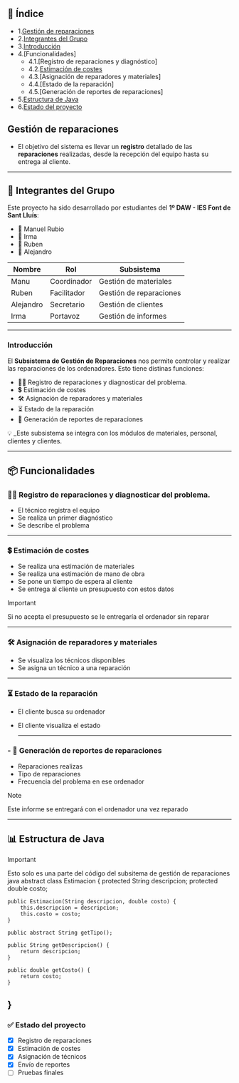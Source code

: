 ## 📑 Índice
- 1.[Gestión de reparaciones](#gestión-de-reparaciones)
- 2.[Integrantes del Grupo](#busts_in_silhouette-integrantes-del-grupo)
- 3.[Introducción](#introducción)
- 4.[Funcionalidades]
  - 4.1.[Registro de reparaciones y diagnóstico]
  - 4.2.[Estimación de costes](#estimación-de-costes)
  - 4.3.[Asignación de reparadores y materiales]
  - 4.4.[Estado de la reparación]
  - 4.5.[Generación de reportes de reparaciones]
- 5.[Estructura de Java](#bar_chart-estructura-de-java)
- 6.[Estado del proyecto](#white_check_mark-estado-del-proyecto)

## Gestión de reparaciones

- El objetivo del sistema es llevar un **registro** detallado de las **reparaciones** realizadas,
desde la recepción del equipo hasta su entrega al cliente.


---
## :busts_in_silhouette: Integrantes del Grupo

Este proyecto ha sido desarrollado por estudiantes del **1º DAW - IES Font de Sant Lluís**:

- :bust_in_silhouette: Manuel Rubio
- :bust_in_silhouette: Irma
- :bust_in_silhouette: Ruben
- :bust_in_silhouette: Alejandro

| Nombre     | Rol   | Subsistema             |
|------------|-------|------------------------|
| Manu       | Coordinador   | Gestión de materiales  |
| Ruben      | Facilitador   | Gestión de reparaciones|
| Alejandro  |  Secretario   | Gestión de clientes    |
| Irma       |   Portavoz | Gestión de informes    |

---
### Introducción
El **Subsistema de Gestión de Reparaciones** nos permite controlar y realizar las reparaciones de los ordenadores. Esto tiene distinas funciones:
- :mechanic:	Registro de reparaciones y diagnosticar del problema.
- :heavy_dollar_sign: Estimación de costes
- :hammer_and_wrench: Asignación de reparadores y materiales
- :hourglass_flowing_sand: Estado de la reparación
- :page_with_curl: Generación de reportes de reparaciones

 :bulb: _Este subsistema se integra con los módulos de materiales, personal, clientes y clientes.

 ---

## :package: Funcionalidades

###  :mechanic:	Registro de reparaciones y diagnosticar del problema.

- El técnico registra el equipo
- Se realiza un primer diagnóstico
- Se describe el problema

---
### :heavy_dollar_sign: Estimación de costes

- Se realiza una estimación de materiales
- Se realiza una estimación de mano de obra
- Se pone un tiempo de espera al cliente
- Se entrega al cliente un presupuesto con estos datos
  
> [!IMPORTANT]  
> Si no acepta el presupuesto se le entregaría el ordenador sin reparar

---
###  :hammer_and_wrench: Asignación de reparadores y materiales

- Se visualiza los técnicos disponibles
- Se asigna un técnico a una reparación


---

###  :hourglass_flowing_sand: Estado de la reparación

- El cliente busca su ordenador
- El cliente visualiza el estado

  ---

### - :page_with_curl: Generación de reportes de reparaciones
- Reparaciones realizas
- Tipo de reparaciones
- Frecuencia del problema en ese ordenador
  
> [!NOTE]  
> Este informe se entregará con el ordenador una vez reparado

---

##  :bar_chart: Estructura de Java
> [!IMPORTANT]  
> Esto solo es una parte del código del subsitema de gestión de reparaciones
java
 abstract class Estimacion {
    protected String descripcion;
    protected double costo;

    public Estimacion(String descripcion, double costo) {
        this.descripcion = descripcion;
        this.costo = costo;
    }

    public abstract String getTipo();

    public String getDescripcion() {
        return descripcion;
    }

    public double getCosto() {
        return costo;
    }
}
---
###  :white_check_mark: Estado del proyecto


- [x] Registro de reparaciones  
- [x] Estimación de costes  
- [x] Asignación de técnicos  
- [x] Envío de reportes  
- [ ] Pruebas finales
